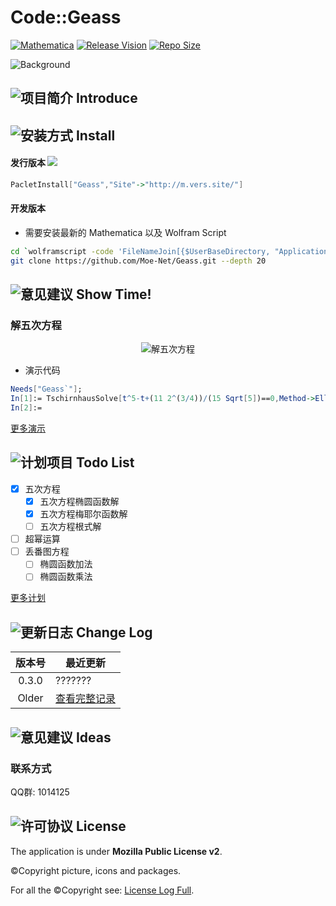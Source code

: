 # Code::Geass

[![Mathematica](https://img.shields.io/badge/Mathematica-%3E%3D10.0-brightgreen.svg)](https://www.wolfram.com/mathematica/)
[![Release Vision](https://img.shields.io/badge/release-v0.7.x-ff69b4.svg)](https://github.com/Moe-Net/Geass/releases)
[![Repo Size](https://img.shields.io/github/repo-size/Moe-Net/Geass.svg)](https://github.com/Moe-Net/Geass.git)

![Background](https://i.loli.net/2018/08/12/5b6fe5c08a9ae.png)

## ![项目简介](https://raw.githubusercontent.com/Moe-Net/Geass/master/Resources/ico/01_Introduce.png) Introduce

## ![安装方式](https://raw.githubusercontent.com/Moe-Net/Geass/master/Resources/ico/02_Install.png) Install

#### 发行版本 [![](https://travis-ci.org/Moe-Net/Geass.svg?branch=master)](https://github.com/Moe-Net/Geass/releases/latest)

```Mathematica
PacletInstall["Geass","Site"->"http://m.vers.site/"]
```

#### 开发版本

- 需要安装最新的 Mathematica 以及 Wolfram Script

```bash
cd `wolframscript -code 'FileNameJoin[{$UserBaseDirectory, "Applications"}]'`
git clone https://github.com/Moe-Net/Geass.git --depth 20
```


## ![意见建议](https://raw.githubusercontent.com/Moe-Net/Geass/master/Resources/ico/03_ShowTime.png) Show Time!

### 解五次方程

<div align=center>
<img src="https://i.loli.net/2018/08/12/5b6fe5be92aca.png" alt="解五次方程"/>
</div>


- 演示代码

```Mathematica
Needs["Geass`"];
In[1]:= TschirnhausSolve[t^5-t+(11 2^(3/4))/(15 Sqrt[5])==0,Method->EllipticNomeQ];
In[2]:=
```

[更多演示](https://github.com/Moe-Net/Geass/blob/master/Resources/Full%20Examples%20Log.md)

## ![计划项目](https://raw.githubusercontent.com/Moe-Net/Geass/master/Resources/ico/04_TodoList.png) Todo List

- [x] 五次方程
  - [x] 五次方程椭圆函数解
  - [x] 五次方程梅耶尔函数解
  - [ ] 五次方程根式解
- [ ] 超幂运算
- [ ] 丢番图方程
  - [ ] 椭圆函数加法
  - [ ] 椭圆函数乘法

[更多计划](https://github.com/Moe-Net/Geass/blob/master/Resources/Full%20Todo%20Log.md)

## ![更新日志](https://raw.githubusercontent.com/Moe-Net/Geass/master/Resources/ico/05_ChangeLog.png) Change Log

| 版本号 |最近更新|
|:-----:| ---
| 0.3.0 | ???????
| Older | [查看完整记录](https://github.com/Moe-Net/Geass/blob/master/Resources/Full%20Change%20Log.md)

## ![意见建议](https://raw.githubusercontent.com/Moe-Net/Geass/master/Resources/ico/06_Ideas.png) Ideas

### 联系方式

QQ群: 1014125

## ![许可协议](https://raw.githubusercontent.com/Moe-Net/Geass/master/Resources/ico/07_License.png) License

The application is under **Mozilla Public License v2**.

©Copyright picture, icons and packages.

For all the ©Copyright see: [License Log Full](https://github.com/Moe-Net/Geass/blob/master/Resources/Full%20License%20Log.md).
